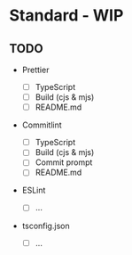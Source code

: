 # Standard - WIP

## TODO

- Prettier

  - [ ] TypeScript
  - [ ] Build (cjs & mjs)
  - [ ] README.md

- Commitlint

  - [ ] TypeScript
  - [ ] Build (cjs & mjs)
  - [ ] Commit prompt
  - [ ] README.md

- ESLint

  - [ ] ...

- tsconfig.json

  - [ ] ...

